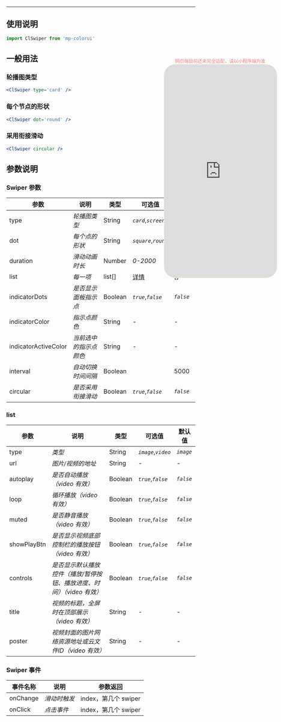 ****

## 使用说明

```js
import ClSwiper from 'mp-colorui'
```



## 一般用法

### 轮播图类型

```jsx
<ClSwiper type='card' />
```

### 每个节点的形状

```jsx
<ClSwiper dot='round' />
```

### 采用衔接滑动

```jsx
<ClSwiper circular />
```



## 参数说明

### Swiper 参数

| 参数                 | 说明                   | 类型    | 可选值                       | 默认值     |
| -------------------- | ---------------------- | ------- | ---------------------------- | ---------- |
| type                 | *轮播图类型*           | String  | *`card`*,*`screen`*          | *`card`*   |
| dot                  | *每个点的形状*         | String  | *`square`*,*`round`*         | *`square`* |
| duration             | *滑动动画时长*         | Number  | *0-2000*                     | *500*      |
| list                 | *每一项*               | list[]  | [详情](/view/swiper?id=list) | []         |
| indicatorDots        | *是否显示面板指示点*   | Boolean | *`true`*,*`false`*           | *`false`*  |
| indicatorColor       | *指示点颜色*           | String  | -                            | -          |
| indicatorActiveColor | *当前选中的指示点颜色* | String  | -                            | -          |
| interval             | *自动切换时间间隔*     | Boolean |                              | 5000       |
| circular             | *是否采用衔接滑动*     | Boolean | *`true`*,*`false`*           | *`false`*  |

### list

| 参数        | 说明                                                         | 类型    | 可选值              | 默认值    |
| ----------- | ------------------------------------------------------------ | ------- | ------------------- | --------- |
| type        | *类型*                                                       | String  | *`image`*,*`video`* | *`image`* |
| url         | *图片/视频的地址*                                            | String  | -                   | -         |
| autoplay    | *是否自动播放（video 有效）*                                 | Boolean | *`true`*,*`false`*  | *`false`* |
| loop        | *循环播放（video 有效）*                                     | Boolean | *`true`*,*`false`*  | *`false`* |
| muted       | *是否静音播放（video 有效）*                                 | Boolean | *`true`*,*`false`*  | *`false`* |
| showPlayBtn | *是否显示视频底部控制栏的播放按钮（video 有效）*             | Boolean | *`true`*,*`false`*  | *`false`* |
| controls    | *是否显示默认播放控件（播放/暂停按钮、播放进度、时间）（video 有效）* | Boolean | *`true`*,*`false`*  | *`false`* |
| title       | *视频的标题，全屏时在顶部展示（video 有效）*                 | String  | -                   | -         |
| poster      | *视频封面的图片网络资源地址或云文件ID（video 有效）*         | String  | -                   | -         |



### Swiper 事件

| 事件名称 | 说明         | 参数返回             |
| -------- | ------------ | -------------------- |
| onChange | *滑动时触发* | index，第几个 swiper |
| onClick  | *点击事件*   | index，第几个 swiper |


<div style="position: fixed; right:10px; top: 5%">
<div style="width: 300px; color: lightcoral; font-size: 12px; word-break: break-all; white-space: normal; display: flex;justify-content: center">网页端目前还未完全适配，请以小程序端为准</div>
<iframe style="border-radius: 30px; border: 1px solid antiquewhite" src="http://118.25.36.24:8080/#/pages/components/swiper/index" height="568" width="300"></iframe>
</div>

